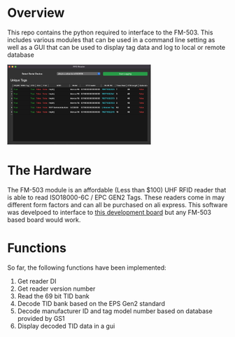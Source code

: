 # Overview
This repo contains the python required to interface to the FM-503. This includes various modules that can be used in a command line setting as well as a GUI that can be used to display tag data and log to local or remote database

<img src="img/gui.png" alt="gui" width="65%"/>

# The Hardware
The FM-503 module is an affordable (Less than $100) UHF RFID reader that is able to read ISO18000-6C / EPC GEN2 Tags. These readers come in may different form factors and can all be purchased on ali express. This software was develpoed to interface to [this development board](https://www.aliexpress.us/item/3256803639172556.html) but any FM-503 based board would work.

# Functions
So far, the following functions have been implemented:
1. Get reader DI
2. Get reader version number
3. Read the 69 bit TID bank
4. Decode TID bank based on the EPS Gen2 standard
5. Decode manufacturer ID and tag model number based on database provided by GS1
6. Display decoded TID data in a gui
